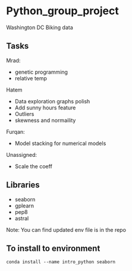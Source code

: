 # Python_group_project

Washington DC Biking data

## Tasks

Mrad:

- genetic programming
- relative temp

Hatem

- Data exploration graphs polish
- Add sunny hours feature
- Outliers
- skewness and normaility

Furqan:

- Model stacking for numerical models

Unassigned:

- Scale the coeff

## Libraries

- seaborn
- gplearn
- pep8
- astral


Note: You can find updated env file is in the repo

## To install to environment

`conda install --name intro_python seaborn`

